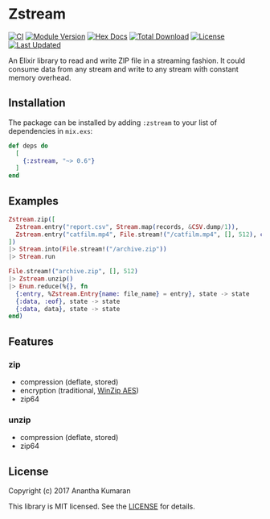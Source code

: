 # Zstream

[![CI](https://github.com/ananthakumaran/zstream/workflows/.github/workflows/ci.yml/badge.svg)](https://github.com/ananthakumaran/zstream/actions?query=workflow%3A.github%2Fworkflows%2Fci.yml)
[![Module Version](https://img.shields.io/hexpm/v/zstream.svg)](https://hex.pm/packages/zstream)
[![Hex Docs](https://img.shields.io/badge/hex-docs-lightgreen.svg)](https://hexdocs.pm/zstream/)
[![Total Download](https://img.shields.io/hexpm/dt/zstream.svg)](https://hex.pm/packages/zstream)
[![License](https://img.shields.io/hexpm/l/zstream.svg)](https://github.com/ananthakumaran/zstream/blob/master/LICENSE)
[![Last Updated](https://img.shields.io/github/last-commit/ananthakumaran/zstream.svg)](https://github.com/ananthakumaran/zstream/commits/master)

An Elixir library to read and write ZIP file in a streaming
fashion. It could consume data from any stream and write to any stream
with constant memory overhead.

## Installation

The package can be installed by adding `:zstream` to your list of dependencies
in `mix.exs`:

```elixir
def deps do
  [
    {:zstream, "~> 0.6"}
  ]
end
```

## Examples

```elixir
Zstream.zip([
  Zstream.entry("report.csv", Stream.map(records, &CSV.dump/1)),
  Zstream.entry("catfilm.mp4", File.stream!("/catfilm.mp4", [], 512), coder: Zstream.Coder.Stored)
])
|> Stream.into(File.stream!("/archive.zip"))
|> Stream.run
```

```elixir
File.stream!("archive.zip", [], 512)
|> Zstream.unzip()
|> Enum.reduce(%{}, fn
  {:entry, %Zstream.Entry{name: file_name} = entry}, state -> state
  {:data, :eof}, state -> state
  {:data, data}, state -> state
end)
```

## Features

### zip

* compression (deflate, stored)
* encryption (traditional, [WinZip AES](https://www.winzip.com/en/support/aes-encryption/))
* zip64

### unzip

* compression (deflate, stored)
* zip64

## License

Copyright (c) 2017 Anantha Kumaran

This library is MIT licensed. See the [LICENSE](https://github.com/ananthakumaran/zstream/blob/master/LICENSE) for details.
